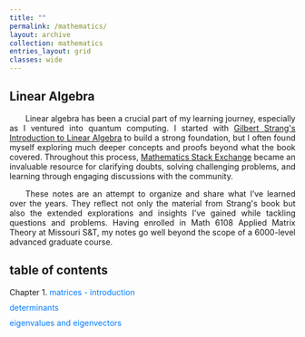 ```yaml
---
title: ""
permalink: /mathematics/
layout: archive
collection: mathematics
entries_layout: grid
classes: wide
---
```


<style>
.text-block {
    text-align: justify;
    text-indent: 2em;
    margin-right: auto; /* Adjust this value as needed */
    max-width: 8.27in; /* Constrain to A4 width */
}
</style>

## Linear Algebra
<a name="linear-algebra"></a>
<div class="text-block">
 <p>Linear algebra has been a crucial part of my learning journey, especially as I ventured into quantum computing. I  started with <a href="https://archive.org/details/gilbert-strang-introduction-to-linear-algebra-fifth-edition/page/504/mode/2up">Gilbert Strang's Introduction to Linear Algebra</a> to build a strong foundation, but I often found myself exploring much deeper concepts and proofs beyond what the book covered. Throughout this process, <a href="https://math.stackexchange.com/users/223599/sooraj-soman">Mathematics Stack Exchange</a> became an invaluable resource for clarifying doubts, solving challenging problems, and learning through engaging discussions with the community.<br></p>
  <p>These notes are an attempt to organize and share what I’ve learned over the years. They reflect not only the material from Strang's book but also the extended explorations and insights I’ve gained while tackling questions and problems. Having enrolled in Math 6108 Applied Matrix Theory at Missouri S&T, my notes go well beyond the scope of a 6000-level advanced graduate course.</p>
</div>


<style>
  ul.toc {
    list-style: none;
    padding: 0;
  }
  ul.toc li {
    margin: 10px 0;
  }
  ul.toc li a {
    text-decoration: none;
    color: #007bff;
  }
  ul.toc li a:hover {
    text-decoration: underline;
  }
</style>

<h2>table of contents</h2>
<ul class="toc">
    <li>Chapter 1. <a href="https://drive.google.com/file/d/<file_id>/preview#page=12" target="_blank">matrices - introduction</a></li>
    <li><a href="https://drive.google.com/file/d/<file_id>/preview#page=20" target="_blank">determinants</a></li>
    <li><a href="https://drive.google.com/file/d/<file_id>/preview#page=45" target="_blank">eigenvalues and eigenvectors</a></li>
</ul>
